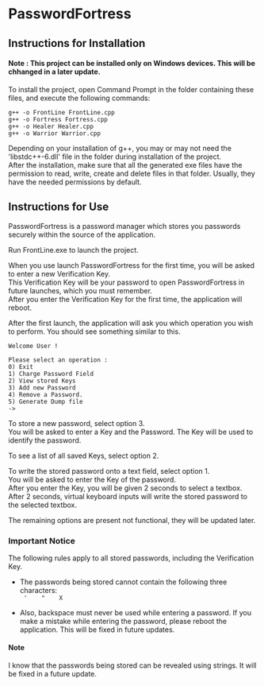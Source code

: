 # PasswordFortress

## Instructions for Installation

#### Note : This project can be installed only on Windows devices. This will be chhanged in a later update.

To install the project, open Command Prompt in the folder containing these files, and execute the following commands:
```
g++ -o FrontLine FrontLine.cpp
g++ -o Fortress Fortress.cpp
g++ -o Healer Healer.cpp
g++ -o Warrior Warrior.cpp
```
Depending on your installation of g++, you may or may not need the 'libstdc++-6.dll' file in the folder during installation of the project.<br>
After the installation, make sure that all the generated exe files have the permission to read, write, create and delete files in that folder. Usually, they have the needed permissions by default.

## Instructions for Use

PasswordFortress is a password manager which stores you passwords securely within the source of the application.

Run FrontLine.exe to launch the project.

When you use launch PasswordFortress for the first time, you will be asked to enter a new Verification Key.<br>
This Verification Key will be your password to open PasswordFortress in future launches, which you must remember.<br>
After you enter the Verification Key for the first time, the application will reboot.

After the first launch, the application will ask you which operation you wish to perform. You should see something similar to this.
```
Welcome User !

Please select an operation :
0) Exit
1) Charge Password Field
2) View stored Keys
3) Add new Password
4) Remove a Password.
5) Generate Dump file
->
```

To store a new password, select option 3.<br>
You will be asked to enter a Key and the Password. The Key will be used to identify the password.

To see a list of all saved Keys, select option 2.<br>

To write the stored password onto a text field, select option 1.<br>
You will be asked to enter the Key of the password.<br>
After you enter the Key, you will be given 2 seconds to select a textbox. After 2 seconds, virtual keyboard inputs will write the stored password to the selected textbox.

The remaining options are present not functional, they will be updated later.

### Important Notice
The following rules apply to all stored passwords, including the Verification Key.

* The passwords being stored cannot contain the following three characters:<br>
`  '    "    X  `

* Also, backspace must never be used while entering a password. If you make a mistake while entering the password, please reboot the application. This will be fixed in future updates.

#### Note
I know that the passwords being stored can be revealed using strings. It will be fixed in a future update.